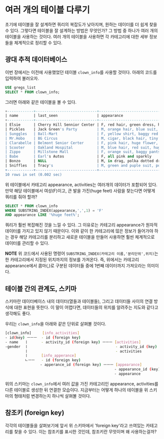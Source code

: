 
# 여러 개의 테이블 다루기

초기에 테이블을 잘 설계하면 쿼리의 복잡도가 낮아지며, 원하는 데이터를 더 쉽게 찾을 수 있다. 그렇다면 테이블을 잘 설계하는 방법은 무엇인가? 그 방법 중 하나가 여러 개의 테이블을 사용하는 것이다. 여러 개의 테이블을 사용하면 각 카테고리에 대한 세부 정보들을 체계적으로 정리할 수 있다.

## 광대 추적 데이터베이스

이번 장에서는 이전에 사용했었던 테이블 `clown_info`를 사용할 것이다. 아래의 코드를 입력하여 불러오자.

```sql
USE gregs_list
SELECT * FROM clown_info;
```

그러면 아래와 같은 테이블을 볼 수 있다.

```sql
+------------+----------------------------+---------------------------------------+-----------------------+
| name       | last_seen                  | appearance                            | activities            |
+------------+----------------------------+---------------------------------------+-----------------------+
| Elsie      | Cherry Hill Sennior Center | F, red hair, green dress, huge feet   | balloons, little car  |
| Pickles    | Jack Green's Party         | M, orange hair, blue suit, huge feet  | mime                  |
| Sunggles   | Ball-Mart                  | F, yellow shirt, baggy red pants      | horn, umbrella        |
| Mr.Hobo    | BG Circus                  | M, cigar, black hair, tiny hat        | violin                |
| Clarabelle | Belmont Senior Certer      | F, pink hair, huge flower, blue dress | yelling, dancing      |
| Scooter    | Oakland Hospital           | M, blue hair, red suit, huge nose     | balloons              |
| Zippo      | Millstone Mall             | F, orange suit, baggy pants           | dancing               |
| Babe       | Earl's Autos               | F, all pink and sparkly               | balancing, little car |
| Bonzo      | NULL                       | M, in drag, polka dotted dress        | singing, dancing      |
| Sniffles   | Tracy's                    | M, green and puple suit, pointy nose  | NULL                  |
+------------+----------------------------+---------------------------------------+-----------------------+
10 rows in set (0.002 sec)
```

위 테이블에서 카테고리 appearance, activities는 여러개의 데이터가 포함되어 있다. 만약 해당 테이블에서 여성(F)이고, 큰 발을 가진(huge feet) 사람을 찾는다면 어떻게 쿼리를 줘야 할까?

```sql
SELECT * FROM clown_info
WHERE SUBSTRING_INDEX(appearance,',',1) = 'F'
AND appearance LIKE '%huge feet%';
```

쿼리가 훨씬 복잡해진 것을 느낄 수 있다. 그 이유로는 카테고리 appearance가 원자적 데이터를 가지고 있지 않기 때문이다. 이와 같이 한 카테고리에 많은 정보가 들어가야 하는 경우 해당 카테고리를 분리하고 새로운 테이블을 만들어 사용하면 훨씬 체계적으로 데이터를 관리할 수 있다.

**NOTE**
위 코드에서 사용된 명령어 `SUBSTRING_INDEX(카테고리 이름,'분리단위',위치)`는 한 카테고리에서 지정된 위치까지의 정보를 가져온다. 즉, 위에서는 카테고리 appearance에서 콤마(,)로 구분된 데이터들 중에 1번째 데이터까지 가져오라는 의미이다.

## 테이블 간의 관계도, 스키마

스키마란 데이터베이스 내의 데이터(열들과 테이블들), 그리고 데이터들 사이의 연결 방식에 대한 표현을 뜻한다. 이 말이 어렵다면, 데이터들의 위치를 알려주는 지도와 같다고 생각해도 좋다.

우리는 `clown_info`을 아래와 같은 단위로 살펴볼 것이다.

```bash
[clown_info]     [info_activities]
- id(key) ㅡㅡㅡ  - id (foreign key)
- name   ㅣ      - activity_id (foreign key) ㅡㅡㅡ [activities]
-gender  ㅣ                                        - activity_id (key)
         ㅣ                                        - activities
         ㅣ      [info_apperance]
         ㄴㅡㅡ   - id (foreign key)
                - apperance_id (foreign key) ㅡㅡㅡ [appearance]
                                                  - appearance_id (key)
                                                  - appearance
```

위의 스키마는 `clown_info`에서 여러 값을 가진 카테고리인 appearance, activities를 다른 테이블로 생성한 뒤 연결한 모습이다. 지금부터는 어떻게 하나의 테이블을 위 스키마의 형태처럼 변경하는지 하나씩 살펴볼 것이다.

## 참조키 (foreign key)

각각의 테이블들을 살펴보기에 앞서 위 스키마에서 'foreign key'라고 쓰여있는 카테고리를 찾을 수 있다. 이는 참조키를 표시한 것인데, 참조키란 무엇이며 왜 사용하는걸까?
